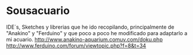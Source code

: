 # Sousacuario
IDE´s, Sketches y librerias que he ido recopilando, principalmente de "Anakino" y "Ferduino" y que poco a poco he modificado para adaptarlo a mi acuario.
http://www.anakino-aquarium.comuv.com/doku.php
http://www.ferduino.com/forum/viewtopic.php?f=8&t=34
